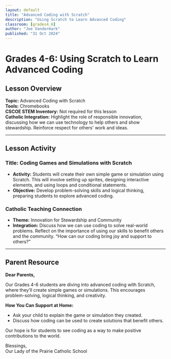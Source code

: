 ```yaml
---
layout: default
title: "Advanced Coding with Scratch"
description: "Using Scratch to Learn Advanced Coding"
classroom: [grades4_6]
author: "Joe Vandermark"
published: "31 Oct 2024"
---
```



# Grades 4-6: Using Scratch to Learn Advanced Coding

## Lesson Overview
**Topic:** Advanced Coding with Scratch  
**Tools:** Chromebooks  
**CSCOE STEM Inventory:** Not required for this lesson  
**Catholic Integration:** Highlight the role of responsible innovation, discussing how we can use technology to help others and show stewardship. Reinforce respect for others' work and ideas.

---

## Lesson Activity
### Title: Coding Games and Simulations with Scratch
- **Activity:** Students will create their own simple game or simulation using Scratch. This will involve setting up sprites, designing interactive elements, and using loops and conditional statements.
- **Objective:** Develop problem-solving skills and logical thinking, preparing students to explore advanced coding.

### Catholic Teaching Connection
- **Theme:** Innovation for Stewardship and Community  
- **Integration:** Discuss how we can use coding to solve real-world problems. Reflect on the importance of using our skills to benefit others and the community. “How can our coding bring joy and support to others?”

---

## Parent Resource
**Dear Parents,**

Our Grades 4-6 students are diving into advanced coding with Scratch, where they’ll create simple games or simulations. This encourages problem-solving, logical thinking, and creativity.

**How You Can Support at Home:**
- Ask your child to explain the game or simulation they created.
- Discuss how coding can be used to create solutions that benefit others.

Our hope is for students to see coding as a way to make positive contributions to the world.

Blessings,  
Our Lady of the Prairie Catholic School
